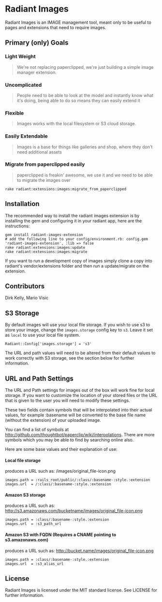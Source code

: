 # Radiant Images

Radiant Images is an IMAGE management tool, meant only to be useful to pages and extensions that need to require images.

## Primary (only) Goals

### Light Weight

> We're not replacing paperclipped, we're just building a simple image manager extension.

### Uncomplicated

> People need to be able to look at the model and instantly know what it's doing, being able to do so means they can easily extend it

### Flexible

> Images works with the local filesystem or S3 cloud storage.

### Easily Extendable

> Images is a base for things like galleries and shop, where they don't need additional assets

### Migrate from paperclipped easily

> paperclipped is freakin' awesome, we use it and we need to be able to migrate the images over

    rake radiant:extensions:images:migrate_from_paperclipped

## Installation

The recommended way to install the radiant images extension is by installing the gem and configuring it in your radiant app, here are the instructions:

    gem install radiant-images-extension
    # add the following line to your config/environment.rb: config.gem 'radiant-images-extension', :lib => false
    rake radiant:extensions:images:update
    rake radiant:extensions:images:migrate

If you want to run a development copy of images simply clone a copy into radiant's vendor/extensions folder and then run a update/migrate on the extension.

## Contributors

Dirk Kelly, Mario Visic

## S3 Storage

By default images will use your local file storage. If you wish to use s3 to store your image, change the `images.storage` config key to `s3`. Leave it set as `local` to use your local file system.

    Radiant::Config['images.storage'] = 's3'

The URL and path values will need to be altered from their default values to work correctly with S3 storage, see the section below for further information.

## URL and Path Settings

The URL and Path settings for images out of the box will work fine for local storage. If you want to customize the location of your stored files or the URL that is given to the user you will need to modify these settings.

These two fields contain symbols that will be interpolated into their actual values, for example :basename will be converted to the base file name (without the extension) of your uploaded image. 

You can find a list of symbols at http://github.com/thoughtbot/paperclip/wiki/interpolations. There are more symbols which you may be able to find by searching online also.

Here are some base values and their explanation of use:

#### Local file storage

produces a URL such as: /images/original_file-icon.png

    images.path = :rails_root/public/:class/:basename-:style.:extension
    images.url  = /:class/:basename-:style.:extension

#### Amazon S3 storage

produces a URL such as: http://s3.amazonaws.com/bucketname/images/original_file-icon.png

    images.path = :class/:basename-:style.:extension
    images.url  = :s3_path_url

#### Amazon S3 with FQDN (Requires a CNAME pointing to s3.amazonaws.com)

produces a URL such as: http://bucket.name/images/original_file-icon.png

    images.path = :class/:basename-:style.:extension
    images.url  = :s3_alias_url

## License

Radiant Images is licensed under the MIT standard license. See LICENSE for further information.